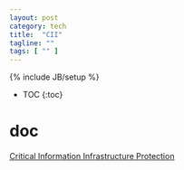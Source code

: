 ```yaml
---
layout: post
category: tech
title:  "CII"
tagline: ""
tags: [ "" ] 
---
```

{% include JB/setup %}

* TOC
{:toc}

# doc

[Critical Information Infrastructure Protection](https://www.energypact.org/wp-content/uploads/2018/03/Maloor_Day2_Critical-Information-Infrastructure-Protection.pdf)
